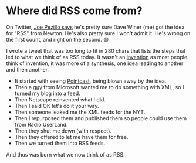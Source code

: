 # Where did RSS come from?
On Twitter, <a href="https://twitter.com/ejoep/status/1265522849973927940">Joe Pezillo says</a> he's pretty sure Dave Winer (me) got the idea for "RSS" from Newton. He's also pretty sure I won't admit it. He's wrong on the first count, and right on the second. :smile:

I wrote a tweet that was too long to fit in 280 chars that lists the steps that led to what we think of as RSS today. It wasn't an <a href="http://scripting.com/stories/2010/11/11/didYouInventRss.html">invention</a> as most people think of invention, it was more of a synthesis, one idea leading to another and then another. 
* It started with seeing <a href="http://scripting.com/davenet/1996/01/14/cnnonyourdesktop.html">Pointcast</a>, being blown away by the idea. 
* Then a <a href="http://scripting.com/davenet/1997/11/25/Thanksgiving1997.html#4">guy</a> from Microsoft wanted me to do something with XML, so I turned my <a href="http://my.userland.com/stories/storyReader$11">blog into a feed</a>.
* Then Netscape reinvented what I did.
* Then I said OK let's do it your way. 
* Then someone leaked me the XML feeds for the NYT.
* Then I repurposed them and published them so people could use them from Radio UserLand. 
* Then they shut me down (with respect). 
* Then they offered to let me have them for free.
* Then we turned them into RSS feeds. 

And thus was born what we now think of as RSS. 

